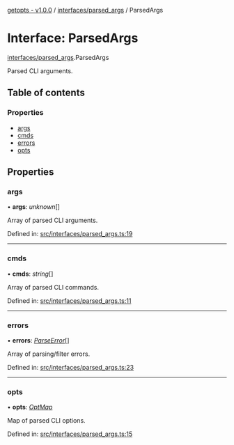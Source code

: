 [getopts - v1.0.0](../README.md) / [interfaces/parsed_args](../modules/interfaces_parsed_args.md) / ParsedArgs

# Interface: ParsedArgs

[interfaces/parsed_args](../modules/interfaces_parsed_args.md).ParsedArgs

Parsed CLI arguments.

## Table of contents

### Properties

- [args](interfaces_parsed_args.parsedargs.md#args)
- [cmds](interfaces_parsed_args.parsedargs.md#cmds)
- [errors](interfaces_parsed_args.parsedargs.md#errors)
- [opts](interfaces_parsed_args.parsedargs.md#opts)

## Properties

### args

• **args**: _unknown_[]

Array of parsed CLI arguments.

Defined in: [src/interfaces/parsed_args.ts:19](https://github.com/prasadrajandran/node-getopts/blob/c78e9e9/src/interfaces/parsed_args.ts#L19)

---

### cmds

• **cmds**: _string_[]

Array of parsed CLI commands.

Defined in: [src/interfaces/parsed_args.ts:11](https://github.com/prasadrajandran/node-getopts/blob/c78e9e9/src/interfaces/parsed_args.ts#L11)

---

### errors

• **errors**: [_ParseError_](../classes/classes_errors.parseerror.md)[]

Array of parsing/filter errors.

Defined in: [src/interfaces/parsed_args.ts:23](https://github.com/prasadrajandran/node-getopts/blob/c78e9e9/src/interfaces/parsed_args.ts#L23)

---

### opts

• **opts**: [_OptMap_](../modules/interfaces_opt_map.md#optmap)

Map of parsed CLI options.

Defined in: [src/interfaces/parsed_args.ts:15](https://github.com/prasadrajandran/node-getopts/blob/c78e9e9/src/interfaces/parsed_args.ts#L15)
